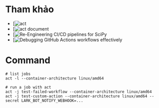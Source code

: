 # Tham khảo
- [![act](https://github.com/nektos/act)
- [![act document](https://nektosact.com/)
- [![Re-Engineering CI/CD pipelines for SciPy](https://labs.quansight.org/blog/2021/10/re-engineering-cicd-pipelines-for-scipy)
- [![Debugging GitHub Actions workflows effectively](https://blog.harshcasper.com/debugging-github-actions-workflows-effectively)

# Command
```shell
# list jobs
act -l --container-architecture linux/amd64

# run a job with act
act -j test-failed-workflow --container-architecture linux/amd64
act -j test-custom-action --container-architecture linux/amd64 --secret LARK_BOT_NOTIFY_WEBHOOK=...
```